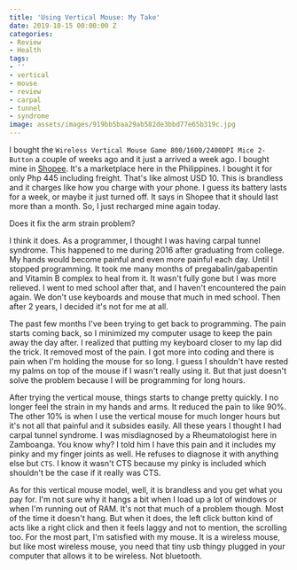 ```yaml
---
title: 'Using Vertical Mouse: My Take'
date: 2019-10-15 00:00:00 Z
categories:
- Review
- Health
tags:
- ''
- vertical
- mouse
- review
- carpal
- tunnel
- syndrome
image: assets/images/919bb5baa29ab582de3bbd77e65b319c.jpg
---
```


I bought the `Wireless Vertical Mouse Game 800/1600/2400DPI Mice 2-Button` a couple of weeks ago and it just a arrived a week ago. I bought mine in [Shopee][shopee]. It's a marketplace here in the Philippines. I bought it for only Php 445 including freight. That's like almost USD 10. This is brandless and it charges like how you charge with your phone. I guess its battery lasts for a week, or maybe it just turned off. It says in Shopee that it should last more than a month. So, I just recharged mine again today. 

Does it fix the arm strain problem?

I think it does. As a programmer, I thought I was having carpal tunnel syndrome. This happened to me during 2016 after graduating from college. My hands would become painful and even more painful each day. Until I stopped programming. It took me many months of pregabalin/gabapentin and Vitamin B complex to heal from it. It wasn't fully gone but I was more relieved. I went to med school after that, and I haven't encountered the pain again. We don't use keyboards and mouse that much in med school. Then after 2 years, I decided it's not for me at all. 

The past few months I've been trying to get back to programming. The pain starts coming back, so I minimized my computer usage to keep the pain away the day after. I realized that putting my keyboard closer to my lap did the trick. It removed most of the pain. I got more into coding and there is pain when I'm holding the mouse for so long. I guess I shouldn't have rested my palms on top of the mouse if I wasn't really using it. But that just doesn't solve the problem because I will be programming for long hours.

After trying the vertical mouse, things starts to change pretty quickly. I no longer feel the strain in my hands and arms. It reduced the pain to like 90%. The other 10% is when I use the vertical mouse for much longer hours but it's not all that painful and it subsides easily. All these years I thought I had carpal tunnel syndrome. I was misdiagnosed by a Rheumatologist here in Zamboanga. You know why? I told him I have this pain and it includes my pinky and my finger joints as well. He refuses to diagnose it with anything else but `CTS`. I know it wasn't CTS because my pinky is included which shouldn't be the case if it really was CTS. 

As for this vertical mouse model, well, it is brandless and you get what you pay for. I'm not sure why it hangs a bit when I load up a lot of windows or when I'm running out of RAM. It's not that much of a problem though. Most of the time it doesn't hang. But when it does, the left click button kind of acts like a right click and then it feels laggy and not to mention, the scrolling too. For the most part, I'm satisfied with my mouse. It is a wireless mouse, but like most wireless mouse, you need that tiny usb thingy plugged in your computer that allows it to be wireless. Not bluetooth.

[shopee]: https://shopee.ph/product/76803954/1920543944
